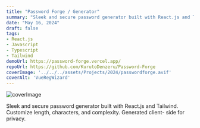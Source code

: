 ```yaml
---
title: "Password Forge / Generator"
summary: "Sleek and secure password generator built with React.js and Tailwind. Customize length, characters, and complexity. Generated client- side for privacy."
date: "May 16, 2024"
draft: false
tags:
- React.js
- Javascript
- Typescript
- Tailwind
demoUrl: https://password-forge.vercel.app/
repoUrl: https://github.com/KurutoDenzeru/Password-Forge
coverImage: '../../../assets/Projects/2024/passwordforge.avif'
coverAlt: 'VueRegWizard'
---
```


![coverImage](../../../assets/Projects/2024/passwordforge.avif)

Sleek and secure password generator built with React.js and Tailwind. Customize length, characters, and complexity. Generated client- side for privacy.

